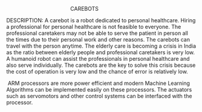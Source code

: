 


                                           CAREBOTS


DESCRIPTION:
A carebot is a robot dedicated to personal healthcare. Hiring a professional for
personal healthcare is not feasible to everyone. The professional caretakers
may not be able to serve the patient in person all the times due to their
personal work and other reasons. The carebots can travel with the person
anytime. The elderly care is becoming a crisis in India as the ratio between
elderly people and professional caretakers is very low. A humanoid robot can
assist the professionals in personal healthcare and also serve individually.
The carebots are the key to solve this crisis because the cost of operation is
very low and the chance of error is relatively low. 


 ARM processors are more power efficient and
modern Machine Learning Algorithms can be implemented easily on these
processors. The actuators such as servomotors and other control systems can be
interfaced with the processor.


 


 


